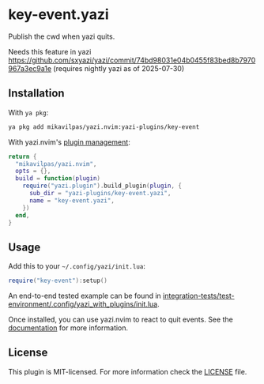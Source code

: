 # key-event.yazi

Publish the cwd when yazi quits.

Needs this feature in yazi
https://github.com/sxyazi/yazi/commit/74bd98031e04b0455f83bed8b7970967a3ec9a1e
(requires nightly yazi as of 2025-07-30)

## Installation

With `ya pkg`:

```sh
ya pkg add mikavilpas/yazi.nvim:yazi-plugins/key-event
```

With yazi.nvim's [plugin management](../../documentation/plugin-management.md):

```lua
return {
  "mikavilpas/yazi.nvim",
  opts = {},
  build = function(plugin)
    require("yazi.plugin").build_plugin(plugin, {
      sub_dir = "yazi-plugins/key-event.yazi",
      name = "key-event.yazi",
    })
  end,
}
```

## Usage

Add this to your `~/.config/yazi/init.lua`:

```lua
require("key-event"):setup()
```

An end-to-end tested example can be found in
[integration-tests/test-environment/.config/yazi_with_plugins/init.lua](../../integration-tests/test-environment/.config/yazi_with_plugins/init.lua).

Once installed, you can use yazi.nvim to react to quit events. See the
[documentation](../../documentation/integrations-with-yazi-plugins.md) for more
information.

## License

This plugin is MIT-licensed. For more information check the [LICENSE](LICENSE)
file.
